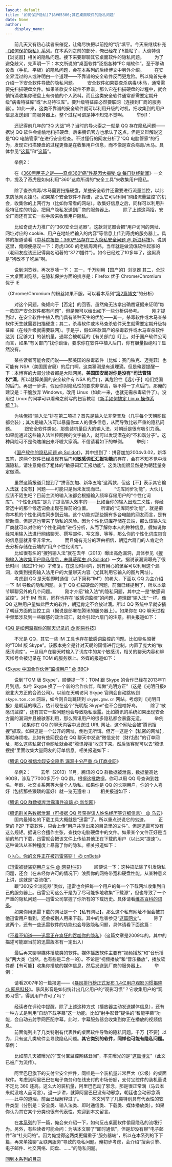 ```yaml
---
layout: default
title: '如何保护隐私[7]&#65306;其它桌面软件的隐私问题'
date: None
author:
    display_name: 
---
```


　　前几天又有热心读者来催促，让俺尽快把以前挖的“坑”填平。今天来继续补充[《如何保护隐私》系列](https://program-think.blogspot.com/2013/06/privacy-protection-0.html)。在本系列之前的部分，俺已经花了5篇帖子，大谈特谈【浏览器】相关的隐私问题。接下来要聊聊其它桌面软件的隐私问题。 　　为了避免歧义，先声明一下：本文所说的“桌面软件”泛指各种“PC 端软件”。至于移动设备（手机、平板）的隐私问题，会在本系列的后续博文中另外介绍。 　　在安全界混过的人或许明白一个道理——不靠谱的安全软件反而更危险。所以俺首先来介绍一下安全软件导致的隐私问题。 　　安全软件如果要查杀病毒/木马，通常需要先扫描硬盘文件。如果某款安全软件不靠谱，那么它在扫描硬盘的过程中，就会悄悄滴收集你硬盘上有价值的个人资料。而且这类安全软件通常都需要定期升级“病毒特征库”或“木马特征库”。要升级特征库必然要联网（连接到厂商的服务器）。如此一来，这类不靠谱的安全软件就可以利用升级的时机，把收集到的用户信息发送到厂商服务器上。整个过程可谓是神不知鬼不觉啊。 　　举例1：

　　还记得前几年的“3Q 大战”吗？当时的导火索之一就是 QQ 存在隐私问题——据说 QQ 软件会偷偷地扫描硬盘。后来腾讯官方也承认了这点，但是又辩解说这是“QQ 电脑管家”在进行安全检查。不过懂行的网友分析了“QQ 电脑管家”的行为，发现它扫描硬盘的过程更像是在收集用户信息，而不像是查杀病毒/木马。具体参见“[这篇](https://www.chinagfw.org/2010/01/windows7qq.html)”和“[这篇](https://www.chinagfw.org/2010/05/qq_28.html)”。

　　举例2：

　　在《[360黑匣子之谜——奇虎360“癌”性基因大揭秘 @ 每日财经新闻](http://www.nbd.com.cn/articles/2013-02-26/716855.html)》一文中，提及了奇虎是如何利用“360”这款所谓的“安全工具”来收集用户隐私。

　　除了查杀病毒/木马需要扫描硬盘，某些安全软件还需要进行流量监控，以此来防范网页挂马。如果某个安全软件不靠谱，那么它可以利用“网络流量监控”的机会，收集你的上网行为（比如你常看的网站）。收集好信息之后，同样可以利用升级特征库的机会，把用户隐私发送到厂商的服务器上。 　　除了上述这两招，安全厂商还有其它一些手段来收集用户隐私。

　　比如奇虎大力推广的“360安全浏览器”。这款浏览器会把“用户访问的网址、网址对应的 cookie、用户在地址栏输入的内容”等信息上传到奇虎的服务器上。具体的报道请看《[中科院报告：360产品存在三大隐私安全问题 @ 新浪科技](http://tech.sina.com.cn/i/2012-11-23/08517825584.shtml)》。说到这里，俺顺便感叹一下：奇虎/360 的老板周鸿祎，当年就是做流氓软件起家的（老网友应该还记得臭名昭著的“3721插件”）。如今已经过了10多年了，这厮真是“狗改不了吃屎”啊。

　　说到浏览器，再次罗嗦一下： 其一，千万别用【国产的】浏览器 其二，全球三大桌面浏览器，在隐私保护方面的排序是：Firefox 优于 Chrome/Chromium 优于 IE

（Chrome/Chromium 的粉丝如果不服，可以看本系列“[第2篇博文](https://program-think.blogspot.com/2013/06/privacy-protection-2.html)”的分析）

　　对这个问题，俺倾向于【否定】的回答。虽然俺无法拿出确凿证据来证明“每一款国产安全软件都有问题”，但是俺可以给出如下一些分析供参考。 　　刚才提到过，在安全软件中植入后门具有某种天生的优势——其一，杀毒软件或木马查杀软件天生就需要扫描硬盘；其二，杀毒软件或木马查杀软件天生就需要定期升级特征库（在线升级就需要联网）。于是乎，假如某款国产的杀毒软件或木马查杀软件达到【足够大】的装机量，通常会被朝廷的【有关部门】盯上。对于国产软件公司而言，如果“有关部门”找你谈话，要求你在软件中植入后门，你有胆量拒绝吗？显然没有。

　　某些读者可能会反问说——那美国的杀毒软件（比如：赛门铁克、迈克菲）也可能有 NSA（美国国安局）的后门啊。这类猜测是有道理滴。但是俺要提醒一下：本博客的大部分读者都是大陆网民，**美国国安局对你是没有“司法管辖权”滴**。所以就算美国的安全软件有 NSA 的后门，其危险性【远小于】咱们党国的后门。再退一步讲，假设你对隐私性的要求非常高，容不得一丁点后门，那俺的建议是：干脆放弃 Windows，改用 Linux（如此一来，也就无需杀毒软件了）。没用过 Linux 的同学可以看俺之前写的扫盲教程《[新手如何搞定 Linux 操作系统？](https://program-think.blogspot.com/2013/10/linux-newbie-guide.html)》。

　　为啥俺把“输入法”排在第二项捏？首先是输入法非常普及（几乎每个天朝网民都会装）；其次是输入法可以暴露你本人的很多信息，从而导致比较严重的隐私问题。 　　跟安全软件类似，那些装机量巨大的输入法，对朝廷是很有吸引力滴。如果能通过这些输入法监控网民的文字输入，就可以发现潜在的“不和谐分子”。这种风险可不是俺瞎编出来吓唬大家滴。不信请看如下的举例。 　　举例：

　　《[国产软件的隐私问题 @ Solidot](http://internet.solidot.org/article.pl?sid=08/03/24/0624233)》，其中提到了：拼音加加2004v3.02，新华五笔，这两个软件已经发现有后门和**敏感词汇汇报功能**的存在，会在不知不觉中泄漏隐私。请注意俺标了粗体的“敏感词汇汇报功能”。这类功能很显然是为朝廷量身定做滴。

　　虽然这篇报道只提到了“拼音加加、新华五笔”这两款，但这【不】表示其它输入法就【没有】问题——可能只是尚未发现而已。 　　“词库同步功能”，大伙儿应该不陌生吧？目前主流的输入法都会根据输入频率存储用户的“个性化词库”。“个性化词库”是为了提高输入效率的——比如当你的输入出现二义性，你经常选中的那个候选词会出现在靠前的位置。 　　所谓的“词库同步功能”，就是把你本机的个性化词库同步到云端。这个功能对那些拥有多台电脑的网友而言，是有帮助滴。但是这也带来了隐私的风险。因为个性化词库存储在云端，那么该输入法厂商就可以对你的“个性化词库”进行分析，从而了解你本人的种种信息。假如说你经常用输入法进行网络聊天、撰写邮件、写文章、等等，那么你的个性化词库包含的信息量就非常非常大。 　　而且俺有充分的理由相信，朝廷六扇门的人肯定会去分析存储在云端的“用户个性化词库”。  
　　比如很有名的“搜狗输入法”就在去年（2013）曝出高危漏洞，具体参见《[搜狗输入法收集用户隐私信息，未屏蔽爬虫 @ Solidot](https://www.solidot.org/story?sid=35033)》一文。据说该漏洞曝光了很长时间（超过1个月）才修复。在这段时间内，别有用心的骇客可以利用这个漏洞，收集到搜狗输入法用户的大量聊天内容（尤其利用它输入的图片网址）。 　　考虑到 QQ 是天朝即时通信（以下简称“IM”）的老大，下面以 QQ 为主介绍一下 IM 导致的隐私问题。关于 QQ 扫描硬盘的问题，前面已经提到了，所以本章节聊聊另外的几个问题。 　　刚才介绍“输入法”的隐私问题，其中之一是“敏感词监控”。对于 IM 而言，同样也存在“敏感词监控”的问题，道理跟“输入法”一样。像 QQ 这种用户量如此巨大的软件，朝廷肯定不会放过滴。所以 QQ 系统中早就安插了朝廷方面的监控工具（据说是部署在腾讯的服务器上）。如果你在 QQ 聊天过程中频繁涉及到一些敏感的政治词汇，就会引起六扇门的注意。相关报道如下：

《[QQ 是如何监视你的聊天记录的 @ 网易科技](http://tech.163.com/05/0728/10/1POADRE500091589.html)》

　　不光是 QQ，其它一些 IM 工具也存在敏感词监控的问题。比如臭名昭著的“TOM 版 Skype”。该版本完全是针对天朝的国情进行定制，内置了庞大的“敏感词词库”。一旦用户在聊天时输入了词库中的某个敏感词，相关的聊天内容和聊天帐号会被记录在 TOM 的服务器上。外媒的报道如下：

《[Skype 中国合作伙伴“监控用户” @ BBC](http://news.bbc.co.uk/chinese/simp/hi/newsid_7640000/newsid_7649400/7649459.stm)》

  
　　说到“TOM 版 Skype”，顺便提一下：TOM 跟 Skype 的合作已经在2013年11月到期。如今 Skype 换了一个新的合作伙伴，叫做“光明方正”（这是《光明日报》跟北大方正的合资公司）。以前在天朝访问 Skype 官网会自动跳转到 `skype.tom.com` 网站，如今则自动跳转到 `skype.gmw.cn` 网站。考虑到《光明日报》是朝廷的喉舌，估计现在这个“光明版 Skype”也不会是啥好鸟。 　　除了“敏感词监控”，还有其它一些问题也会导致隐私泄露。比如腾讯的系统如果出现安全方面的漏洞并且被骇客利用，那么腾讯用户的很多隐私都会暴露无遗。 　　举例1： 　　如果你在 QQ 的聊天内容中发送过 URL 网址，这个网址会被“腾讯搜搜”抓取。如果这是一个公开的网址，倒也无所谓。但万一这是个【私密的网址】，那就麻烦啦。比如有些网民会在 QQ 聊天中发送“微信支付（财付通）”的订单网址，那么这些私密订单网址就会被“腾讯搜搜”收录下来。然后骇客就可以去“腾讯搜搜”里面收集大量网友的订单信息。相关报道如下：

《[腾讯 QQ 微信均现安全隐患 漏洞十分严重 @ IT商业网](http://news.itxinwen.com/2013/1114/542576.shtml)》

　　举例2： 　　去年（2013）11月，腾讯的 QQ 群数据被泄露，数据量高达90GB，涉及了7000多万个 QQ 群。根据这批数据，你可以用 QQ 号查询到姓名、年龄、社交关系网等大量个人隐私。如果你是 QQ 的长期用户，你的个人喜好（包括那些猥琐的喜好）就一览无遗啦 :) 　　相关报道如下：

《[腾讯 QQ 群数据库泄露事件追踪 @ 新华网](http://news.xinhuanet.com/legal/2013-11/21/c_125741520.htm)》

  
《[腾讯群关系数据泄漏（可根据 QQ 号获得该人姓名经历等详细信息） @ 乌云](http://www.wooyun.org/bugs/wooyun-2013-043251)》 　　国内最知名的下载工具大概就是“迅雷”了。所以重点说说它的劣迹。 　　正常的 P2P 下载软件，只会上传“用户共享出来的目录里的文件”。但是迅雷可没有这么规矩。据说它会擅作主张，查找你电脑硬盘中的文件。如果某个文件正好是当前的热门下载，迅雷就会把该文件上传给其他正在下载的用户（以此来“提速”）。这种做法从某种程度上暴露了你的隐私。相关报道如下：

《[小心，你的文件正在被迅雷盗窃！ @ cnBeta](http://www.cnbeta.com/articles/48566.htm)》

  
《[迅雷被疑盗窃用户文件 @ 网易科技](http://tech.163.com/08/0220/07/454J7F85000915BF.html)》 　　顺便说一下：这种搞法除了引发隐私问题，还会（在未经你许可的情况下）浪费你的网络带宽和硬盘性能。从某种意义上讲，这就是“耍流氓”。  
　　跟“360安全浏览器”类似，迅雷也会把每一个用户的每一个下载网址收集到自己的服务器上。迅雷公司这么干是为了尽可能多地收集“下载源”，但也导致了一个严重的隐私问题——迅雷公司掌握了你所有的下载历史。具体请看[维基百科的词条](https://zh.wikipedia.org/wiki/%E8%BF%85%E9%9B%B7)。  
　　如果你用迅雷下载的网址是一个【私有网址】，那么这个私有网址不但会被其他迅雷用户看到，还会被别人用来下载。其中的危害参见“[这篇网文](http://blog.renren.com/share/339395554/4200801364)”。 　　除了这两个，还有一些迅雷软件的功能也会导致隐私问题，具体请看下面这篇：

《[不看不知道——迅雷正在疯狂的吞噬你的隐私](http://www.360doc.com/content/09/0506/01/81932_3387434.shtml)》（这篇文章是2009年的，其中的描述可能跟当前的迅雷版本有一定出入）

　　最后再来聊聊媒体播放类的软件。媒体播放软件主要有“视频播放”和“音乐播放”两大类（当然，也有些是二合一的）。不论是“视频播放”和“音乐播放”，播放软件都【有可能】收集你播放的媒体信息，然后发送到厂商的服务器上。 　　举例：

　　请看2007年的一篇报道——《[暴风排行榜正式发布 1.4亿用户观影习惯揭晓 @ 网易科技](http://tech.163.com/07/0803/09/3KV9TFAR000915AS.html)》。暴风影音是如何统计出几亿用户的“观影习惯”？它收集用户的“观影习惯”，得到用户许可了吗？

　　经读者在评论中提醒，除了上述这种方式（播放器主动发送媒体信息），还有一种方式是利用“自动下载字幕”这一功能。比如“射手影音”提供的“智能字幕”功能，会自动去射手网匹配字幕。此时，字幕服务器会收集到你正在播放的视频信息。  
　　前面俺列出了几类特别有代表性的桌面软件导致的隐私问题。千万【不要】以为，只有这几类软件会导致隐私问题。**其它类别的软件，同样也可能有隐私问题。** 　　举例：

　　比如前几天被曝光的“支付宝监控网络丑闻”，率先曝光的是“[这篇博文](http://blog.superliufa.com/2014/07/Alipaybsm-RawSocket.html)”（此文已被广为流传）。

　　阿里巴巴旗下的支付宝安全控件，同样是一个装机量非常巨大（亿级）的桌面软件。考虑到阿里巴巴在电子商务和在线支付的市场份额，支付宝控件的装机量说不定比 360 还高。这么大的装机量，阿里巴巴动了邪念，那是很正常滴（马云本来就没啥人品可言）。退一步讲，就算阿里巴巴没有动邪念，朝廷也会动邪念滴——此中的道理，前面已经解释过了。 　　本文列举了几类特别具有代表性的软件类型（分别是：安全类、输入法类、即时通信类、下载类、媒体播放类）。如果你认为其它某个分类也很有代表性，欢迎到本文留言。

　　在[本系列](https://program-think.blogspot.com/2013/06/privacy-protection-0.html)的下一篇，俺会来介绍一下，如何反击桌面软件偷窥隐私的流氓行为。另外，有些读者可能会问：为啥本文聊了“即时通信”，但是却没有聊“电子邮件”和“社交网络”。因为俺觉得这两类更偏重于“服务器端”，所以在本系列的下下篇，再来单独聊“互联网服务”导致的隐私问题。俺初步考虑，会介绍“搜索引擎、电子邮件、社交网络、网盘、......”的隐私问题。

[回到本系列的目录](https://program-think.blogspot.com/2013/06/privacy-protection-0.html#index)

